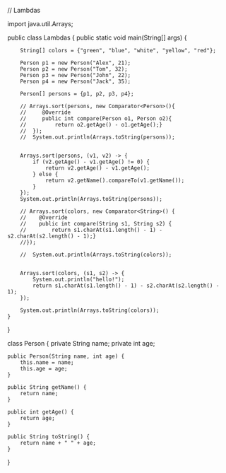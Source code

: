 // Lambdas

import java.util.Arrays;

public class Lambdas {
    public static void main(String[] args) {

        String[] colors = {"green", "blue", "white", "yellow", "red"};

        Person p1 = new Person("Alex", 21);
        Person p2 = new Person("Tom", 32);
        Person p3 = new Person("John", 22);
        Person p4 = new Person("Jack", 35);

        Person[] persons = {p1, p2, p3, p4};

        // Arrays.sort(persons, new Comparator<Person>(){
        //     @Override
        //     public int compare(Person o1, Person o2){
        //         return o2.getAge() - o1.getAge();}
        //  });
        //  System.out.println(Arrays.toString(persons));


        Arrays.sort(persons, (v1, v2) -> {
            if (v2.getAge() - v1.getAge() != 0) {
                return v2.getAge() - v1.getAge();
            } else {
                return v2.getName().compareTo(v1.getName());
            }
        });
        System.out.println(Arrays.toString(persons));

        // Arrays.sort(colors, new Comparator<String>() {
        //    @Override
        //    public int compare(String s1, String s2) {
        //        return s1.charAt(s1.length() - 1) - s2.charAt(s2.length() - 1);}
        //});

        //  System.out.println(Arrays.toString(colors));


        Arrays.sort(colors, (s1, s2) -> {
            System.out.println("hello!");
            return s1.charAt(s1.length() - 1) - s2.charAt(s2.length() - 1);
        });

        System.out.println(Arrays.toString(colors));
    }

}

class Person {
    private String name;
    private int age;

    public Person(String name, int age) {
        this.name = name;
        this.age = age;
    }

    public String getName() {
        return name;
    }

    public int getAge() {
        return age;
    }

    public String toString() {
        return name + " " + age;
    }
}
